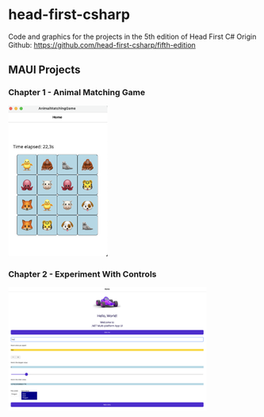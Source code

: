 # head-first-csharp
Code and graphics for the projects in the 5th edition of Head First C#
Origin Github: https://github.com/head-first-csharp/fifth-edition

## MAUI Projects
### Chapter 1 - Animal Matching Game
<img src="Chapter-1/AnimalMatchingGame/img/FinalApp.png" alt="animal matching game" width="200"/>

### Chapter 2 - Experiment With Controls
<img src="Chapter-2/ExperimentWithControls/img/FinalApp.png" alt="experiment with controls" width="400"/>
